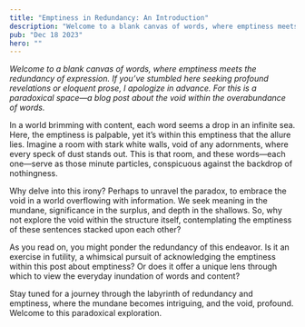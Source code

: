 ```yaml
---
title: "Emptiness in Redundancy: An Introduction"
description: "Welcome to a blank canvas of words, where emptiness meets the redundancy of expression."
pub: "Dec 18 2023"
hero: ""
---
```


*Welcome to a blank canvas of words, where emptiness meets the redundancy of expression. If you’ve stumbled here seeking profound revelations or eloquent prose, I apologize in advance. For this is a paradoxical space—a blog post about the void within the overabundance of words.*

In a world brimming with content, each word seems a drop in an infinite sea. Here, the emptiness is palpable, yet it’s within this emptiness that the allure lies. Imagine a room with stark white walls, void of any adornments, where every speck of dust stands out. This is that room, and these words—each one—serve as those minute particles, conspicuous against the backdrop of nothingness.

Why delve into this irony? Perhaps to unravel the paradox, to embrace the void in a world overflowing with information. We seek meaning in the mundane, significance in the surplus, and depth in the shallows. So, why not explore the void within the structure itself, contemplating the emptiness of these sentences stacked upon each other?

As you read on, you might ponder the redundancy of this endeavor. Is it an exercise in futility, a whimsical pursuit of acknowledging the emptiness within this post about emptiness? Or does it offer a unique lens through which to view the everyday inundation of words and content?

Stay tuned for a journey through the labyrinth of redundancy and emptiness, where the mundane becomes intriguing, and the void, profound. Welcome to this paradoxical exploration.
